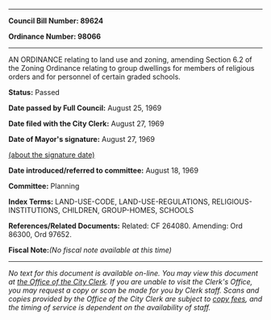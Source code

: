 

********

**Council Bill Number: 89624**
   
**Ordinance Number: 98066**
********

 AN ORDINANCE relating to land use and zoning, amending Section 6.2 of the Zoning Ordinance relating to group dwellings for members of religious orders and for personnel of certain graded schools.

**Status:** Passed
   
**Date passed by Full Council:** August 25, 1969
   
**Date filed with the City Clerk:** August 27, 1969
   
**Date of Mayor's signature:** August 27, 1969
   
[(about the signature date)](/~public/approvaldate.htm)
   
   
   
**Date introduced/referred to committee:** August 18, 1969
   
**Committee:** Planning
   
   
**Index Terms:** LAND-USE-CODE, LAND-USE-REGULATIONS, RELIGIOUS-INSTITUTIONS, CHILDREN, GROUP-HOMES, SCHOOLS

**References/Related Documents:** Related: CF 264080. Amending: Ord 86300, Ord 97652.

**Fiscal Note:**_(No fiscal note available at this time)_
********

_No text for this document is available on-line. You may view this document at [the Office of the City Clerk](http://www.seattle.gov/leg/clerk/contactUs.htm). If you are unable to visit the Clerk's Office, you may request a copy or scan be made for you by Clerk staff. Scans and copies provided by the Office of the City Clerk are subject to [copy fees](http://clerk.seattle.gov/~public/clerkfees.htm), and the timing of service is dependent on the availability of staff._

